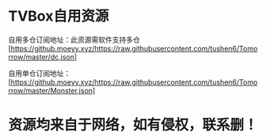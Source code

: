 

# TVBox自用资源

自用多仓订阅地址：此资源需软件支持多仓
[https://github.moeyy.xyz/https://raw.githubusercontent.com/tushen6/Tomorrow/master/dc.json]

自用单仓订阅地址：
[https://github.moeyy.xyz/https://raw.githubusercontent.com/tushen6/Tomorrow/master/Monster.json]


# 资源均来自于网络，如有侵权，联系删！

